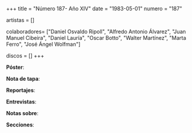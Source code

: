+++
title = "Número 187- Año XIV"
date = "1983-05-01"
numero = "187"

artistas = []

colaboradores= ["Daniel Osvaldo Ripoll", "Alfredo Antonio Álvarez", "Juan Manuel Cibeira", "Daniel Lauría", "Oscar Botto", "Walter Martínez", "Marta Ferro", "José Ángel Wolfman"]

discos = []
+++

**Póster**: 

**Nota de tapa**: 

**Reportajes**: 

**Entrevistas**: 

**Notas sobre**:

**Secciones**:
